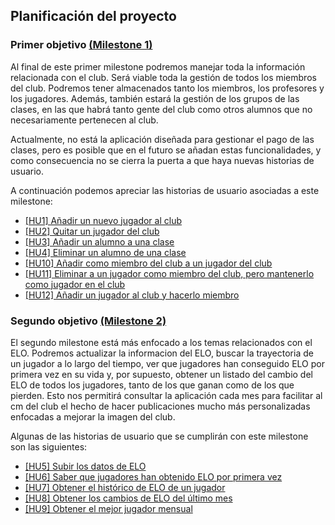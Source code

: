 ## Planificación del proyecto


### Primer objetivo [(Milestone 1)](https://github.com/manuelorantes/EloPuertaElvira/milestone/1)

Al final de este primer milestone podremos manejar toda la información relacionada con el club. Será viable toda la gestión de todos los miembros del club. Podremos tener almacenados tanto los miembros, los profesores y los jugadores. Además, también estará la gestión de los grupos de las clases, en las que habrá tanto gente del club como otros alumnos que no necesariamente pertenecen al club.

Actualmente, no está la aplicación diseñada para gestionar el pago de las clases, pero es posible que en el futuro se añadan estas funcionalidades, y como consecuencia no se cierra la puerta a que haya nuevas historias de usuario.

A continuación podemos apreciar las historias de usuario asociadas a este milestone:

- [[HU1] Añadir un nuevo jugador al club](https://github.com/manuelorantes/EloPuertaElvira/issues/7)
- [[HU2] Quitar un jugador del club](https://github.com/manuelorantes/EloPuertaElvira/issues/8)
- [[HU3] Añadir un alumno a una clase](https://github.com/manuelorantes/EloPuertaElvira/issues/12)
- [[HU4] Eliminar un alumno de una clase](https://github.com/manuelorantes/EloPuertaElvira/issues/13)
- [[HU10] Añadir como miembro del club a un jugador del club](https://github.com/manuelorantes/EloPuertaElvira/issues/39)
- [[HU11] Eliminar a un jugador como miembro del club, pero mantenerlo como jugador en el club](https://github.com/manuelorantes/EloPuertaElvira/issues/40)
- [[HU12] Añadir un jugador al club y hacerlo miembro](https://github.com/manuelorantes/EloPuertaElvira/issues/48)


### Segundo objetivo [(Milestone 2)](https://github.com/manuelorantes/EloPuertaElvira/milestone/2)

El segundo milestone está más enfocado a los temas relacionados con el ELO. Podremos actualizar la informacion del ELO, buscar la trayectoria de un jugador a lo largo del tiempo, ver que jugadores han conseguido ELO por primera vez en su vida y, por supuesto, obtener un listado del cambio del ELO de todos los jugadores, tanto de los que ganan como de los que pierden. Esto nos permitirá consultar la aplicación cada mes para facilitar al cm del club el hecho de hacer publicaciones mucho más personalizadas enfocadas a mejorar la imagen del club.

Algunas de las historias de usuario que se cumplirán con este milestone son las siguientes:

- [[HU5] Subir los datos de ELO](https://github.com/manuelorantes/EloPuertaElvira/issues/11)
- [[HU6] Saber que jugadores han obtenido ELO por primera vez](https://github.com/manuelorantes/EloPuertaElvira/issues/10)
- [[HU7] Obtener el histórico de ELO de un jugador](https://github.com/manuelorantes/EloPuertaElvira/issues/9)
- [[HU8] Obtener los cambios de ELO del último mes](https://github.com/manuelorantes/EloPuertaElvira/issues/6)
- [[HU9] Obtener el mejor jugador mensual](https://github.com/manuelorantes/EloPuertaElvira/issues/38)
